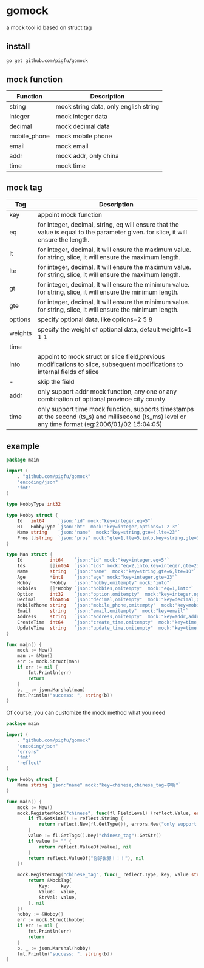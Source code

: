 # gomock
a mock tool id based on struct tag
## install
```sh
go get github.com/pigfu/gomock
```
## mock function

| Function     | Description                           |
|--------------|---------------------------------------|
| string       | mock string data, only english string |
| integer      | mock integer data                     |
| decimal      | mock decimal data                     |
| mobile_phone | mock mobile phone                     |
| email        | mock email                            |
| addr         | mock addr, only china                 |
| time         | mock time                             |

## mock tag

| Tag     | Description                                                                                                                                         |
|---------|-----------------------------------------------------------------------------------------------------------------------------------------------------|
| key     | appoint mock function                                                                                                                               |
| eq      | for integer, decimal, string, eq will ensure that the value is equal to the parameter given. for slice, it will ensure the length.                  |
| lt      | for integer, decimal, lt will ensure the maximum value.  for string, slice, it will ensure the maximum length.                                      |
| lte     | for integer, decimal, lt will ensure the maximum value.  for string, slice, it will ensure the maximum length.                                      |
| gt      | for integer, decimal, lt will ensure the minimum value.  for string, slice, it will ensure the minimum length.                                      |
| gte     | for integer, decimal, lt will ensure the minimum value.  for string, slice, it will ensure the minimum length.                                      |
| options | specify optional data, like options=2 5 8                                                                                                           |
| weights | specify the weight of optional data, default weights=1 1 1                                                                                          |
| time    |                                                                                                                                                     |
| into    | appoint to mock struct or slice field,previous modifications to slice, subsequent modifications to internal fields of slice                         |
| -       | skip the field                                                                                                                                      |
| addr    | only support addr mock function, any one or any combination of optional province city county                                                        |
| time    | only support time mock function, supports timestamps at the second (ts_s) and millisecond (ts_ms) level or any time format (eg:2006/01/02 15:04:05) |

## example

```go
package main

import (
	. "github.com/pigfu/gomock"
	"encoding/json"
	"fmt"
)

type HobbyType int32

type Hobby struct {
	Id   int64     `json:"id" mock:"key=integer,eq=5"`
	HT   HobbyType `json:"ht"  mock:"key=integer,options=1 2 3"`
	Name string    `json:"name"  mock:"key=string,gte=4,lte=23"`
	Pros []string  `json:"pros" mock:"gte=1,lte=5,into,key=string,gte=3,lte=6"`
}

type Man struct {
	Id          int64    `json:"id" mock:"key=integer,eq=5"`
	Ids         []int64  `json:"ids" mock:"eq=2,into,key=integer,gte=23,lte=55"`
	Name        string   `json:"name"  mock:"key=string,gte=6,lte=10"`
	Age         *int8    `json:"age" mock:"key=integer,gte=23"`
	Hobby       *Hobby   `json:"hobby,omitempty" mock:"into"`
	Hobbies     []*Hobby `json:"hobbies,omitempty"  mock:"eq=1,into"`
	Option      int32    `json:"option,omitempty"  mock:"key=integer,options=2 3 4 5,weights=10 5 2 2"`
	Decimal     float64  `json:"decimal,omitempty"  mock:"key=decimal,gte=-23.235,lte=5.580"`
	MobilePhone string   `json:"mobile_phone,omitempty"  mock:"key=mobile_phone"`
	Email       string   `json:"email,omitempty"  mock:"key=email"`
	Address     string   `json:"address,omitempty"  mock:"key=addr,addr=city county"`
	CreateTime  int64    `json:"create_time,omitempty"  mock:"key=time,time=ts_ms"`
	UpdateTime  string   `json:"update_time,omitempty"  mock:"key=time,time=2006-01-02 15:04:05"`
}

func main() {
	mock := New()
	man := &Man{}
	err := mock.Struct(man)
	if err != nil {
		fmt.Println(err)
		return
	}
	b, _ := json.Marshal(man)
	fmt.Println("success: ", string(b))
}
```
Of course, you can customize the mock method what you need
```go
package main

import (
	. "github.com/pigfu/gomock"
	"encoding/json"
	"errors"
	"fmt"
	"reflect"
)

type Hobby struct {
	Name string `json:"name" mock:"key=chinese,chinese_tag=李明"`
}

func main() {
	mock := New()
	mock.RegisterMock("chinese", func(fl FieldLevel) (reflect.Value, error) {
		if fl.GetKind() != reflect.String {
			return reflect.New(fl.GetType()), errors.New("only support the type string")
		}
		value := fl.GetTags().Key("chinese_tag").GetStr()
		if value != "" {
			return reflect.ValueOf(value), nil
		}
		return reflect.ValueOf("你好世界！！！"), nil
	})

	mock.RegisterTag("chinese_tag", func(_ reflect.Type, key, value string) (TagLevel, error) {
		return &MockTag{
			Key:    key,
			Value:  value,
			StrVal: value,
		}, nil
	})
	hobby := &Hobby{}
	err := mock.Struct(hobby)
	if err != nil {
		fmt.Println(err)
		return
	}
	b, _ := json.Marshal(hobby)
	fmt.Println("success: ", string(b))
}
```